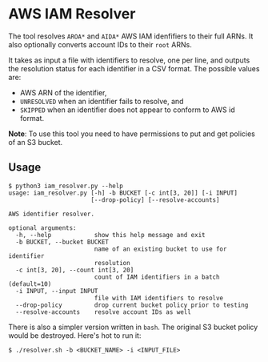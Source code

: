AWS IAM Resolver
===

The tool resolves `AROA*` and `AIDA*` AWS IAM idenfifiers to their full ARNs. It also optionally converts account IDs to their `root` ARNs.

It takes as input a file with identifiers to resolve, one per line, and outputs the resolution status for each identifier in a CSV format. The possible values are:

* AWS ARN of the identifier,
* `UNRESOLVED` when an identifier fails to resolve, and
* `SKIPPED` when an identifier does not appear to conform to AWS id format.

__Note__: To use this tool you need to have permissions to put and get policies of an S3 bucket.


Usage
---

```
$ python3 iam_resolver.py --help
usage: iam_resolver.py [-h] -b BUCKET [-c int[3, 20]] [-i INPUT]
                       [--drop-policy] [--resolve-accounts]

AWS identifier resolver.

optional arguments:
  -h, --help            show this help message and exit
  -b BUCKET, --bucket BUCKET
                        name of an existing bucket to use for identifier
                        resolution
  -c int[3, 20], --count int[3, 20]
                        count of IAM identifiers in a batch (default=10)
  -i INPUT, --input INPUT
                        file with IAM identifiers to resolve
  --drop-policy         drop current bucket policy prior to testing
  --resolve-accounts    resolve account IDs as well
```

There is also a simpler version written in `bash`. The original S3 bucket policy would be destroyed. Here's hot to run it:
```
$ ./resolver.sh -b <BUCKET_NAME> -i <INPUT_FILE>
```

